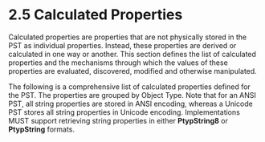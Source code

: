 <html dir="LTR" xmlns:mshelp="http://msdn.microsoft.com/mshelp" xmlns:ddue="http://ddue.schemas.microsoft.com/authoring/2003/5" xmlns:xlink="http://www.w3.org/1999/xlink" xmlns:tool="http://www.microsoft.com/tooltip">
    <head>
        <meta http-equiv="Content-Type" content="text/html; CHARSET=utf-8"></meta>
        <meta name="save" content="history"></meta>
        <title>2.5 Calculated Properties</title>
        <xml>
            <mshelp:toctitle title="2.5 Calculated Properties"></mshelp:toctitle>
            <mshelp:rltitle title="[MS-PST]: Calculated Properties"></mshelp:rltitle>
            <mshelp:keyword index="A" term="86dd69f7-8bef-48f3-abab-671b54e00976"></mshelp:keyword>
            <mshelp:attr name="DCSext.ContentType" value="open specification"></mshelp:attr>
            <mshelp:attr name="AssetID" value="86dd69f7-8bef-48f3-abab-671b54e00976"></mshelp:attr>
            <mshelp:attr name="TopicType" value="kbRef"></mshelp:attr>
            <mshelp:attr name="DCSext.Title" value="[MS-PST]: Calculated Properties" />
        </xml>
    </head>
    <body>
        <div id="header">
            <h1 class="heading">2.5 Calculated Properties</h1>
        </div>
        <div id="mainSection">
            <div id="mainBody">
                <div id="allHistory" class="saveHistory"></div>
                <div id="sectionSection0" class="section" name="collapseableSection">
                    

<p>Calculated properties are properties that are not physically
stored in the PST as individual properties. Instead, these properties are
derived or calculated in one way or another. This section defines the list of
calculated properties and the mechanisms through which the values of these
properties are evaluated, discovered, modified and otherwise manipulated.</p>

<p>The following is a comprehensive list of calculated
properties defined for the PST. The properties are grouped by Object Type. Note
that for an ANSI PST, all string properties are stored in ANSI encoding,
whereas a Unicode PST stores all string properties in Unicode encoding.
Implementations MUST support retrieving string properties in either <b>PtypString8</b>
or <b>PtypString</b> formats.</p>
                </div>
            </div>
        </div>
    </body>
</html>